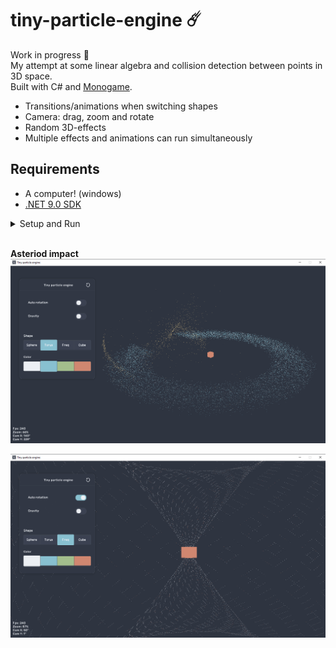 
# tiny-particle-engine ☄️

Work in progress 👷  
My attempt at some linear algebra and collision detection between points in 3D space.  
Built with C# and [Monogame](https://monogame.net/).  

* Transitions/animations when switching shapes
* Camera: drag, zoom and rotate
* Random 3D-effects
* Multiple effects and animations can run simultaneously

## Requirements
* A computer! (windows)
* [.NET 9.0 SDK](https://dotnet.microsoft.com/en-us/download/dotnet)    
  
<details>
<summary>Setup and Run</summary>  

```
git clone https://github.com/Peppson/tiny-particle-engine.git &&
cd tiny-particle-engine/src &&
dotnet run -c Release
```

</details>

&nbsp;  
**Asteriod impact**
![Asteriod impact](./Images/Impact.png)  

![Random transition](./Images/Random.png)  

&nbsp;

